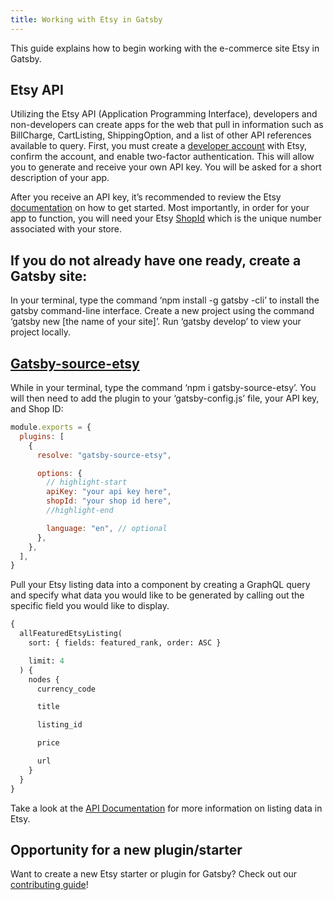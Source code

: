 ```yaml
---
title: Working with Etsy in Gatsby
---
```


This guide explains how to begin working with the e-commerce site Etsy in Gatsby.

## Etsy API

Utilizing the Etsy API (Application Programming Interface), developers and non-developers can create apps for the web that pull in information such as BillCharge, CartListing, ShippingOption, and a list of other API references available to query. First, you must create a [developer account](https://www.etsy.com/developers/register) with Etsy, confirm the account, and enable two-factor authentication. This will allow you to generate and receive your own API key. You will be asked for a short description of your app.

After you receive an API key, it’s recommended to review the Etsy [documentation](<[https://www.etsy.com/developers/documentation](https://www.etsy.com/developers/documentation)>) on how to get started. Most importantly, in order for your app to function, you will need your Etsy [ShopId](<[https://support.cartrover.com/portal/kb/articles/how-to-get-your-etsy-shop-id](https://support.cartrover.com/portal/kb/articles/how-to-get-your-etsy-shop-id)>) which is the unique number associated with your store.

## If you do not already have one ready, create a Gatsby site:

In your terminal, type the command ‘npm install -g gatsby -cli’ to install the gatsby command-line interface. Create a new project using the command ‘gatsby new [the name of your site]’. Run ‘gatsby develop’ to view your project locally.

## [Gatsby-source-etsy](/packages/gatsby-source-etsy/)

While in your terminal, type the command ‘npm i gatsby-source-etsy’. You will then need to add the plugin to your ‘gatsby-config.js’ file, your API key, and Shop ID:

```jsx:title=gatsby-config.js
module.exports = {
  plugins: [
    {
      resolve: "gatsby-source-etsy",

      options: {
        // highlight-start
        apiKey: "your api key here",
        shopId: "your shop id here",
        //highlight-end

        language: "en", // optional
      },
    },
  ],
}
```

Pull your Etsy listing data into a component by creating a GraphQL query and specify what data you would like to be generated by calling out the specific field you would like to display.

```graphql
{
  allFeaturedEtsyListing(
    sort: { fields: featured_rank, order: ASC }

    limit: 4
  ) {
    nodes {
      currency_code

      title

      listing_id

      price

      url
    }
  }
}
```

Take a look at the [API Documentation](https://www.etsy.com/developers/documentation/reference/listing) for more information on listing data in Etsy.

## Opportunity for a new plugin/starter

Want to create a new Etsy starter or plugin for Gatsby? Check out our [contributing guide](https://www.gatsbyjs.org/contributing/)!
